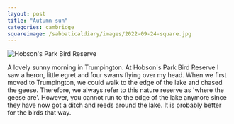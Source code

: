 ```yaml
---
layout: post
title: "Autumn sun"
categories: cambridge
squareimage: /sabbaticaldiary/images/2022-09-24-square.jpg
---
```

<img src="/sabbaticaldiary/images/2022-09-24.jpg" alt="Hobson's Park Bird Reserve" class="center">

A lovely sunny morning in Trumpington. At Hobson's Park Bird Reserve I saw a heron, little egret and four swans flying over my head. When we first moved to Trumpington, we could walk to the edge of the lake and chased the geese. Therefore, we always refer to this nature reserve as 'where the geese are'. However, you cannot run to the edge of the lake anymore since they have now got a ditch and reeds around the lake. It is probably better for the birds that way.